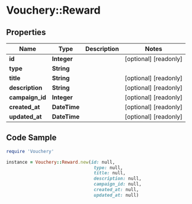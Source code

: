 # Vouchery::Reward

## Properties

Name | Type | Description | Notes
------------ | ------------- | ------------- | -------------
**id** | **Integer** |  | [optional] [readonly] 
**type** | **String** |  | 
**title** | **String** |  | [optional] [readonly] 
**description** | **String** |  | [optional] [readonly] 
**campaign_id** | **Integer** |  | [optional] [readonly] 
**created_at** | **DateTime** |  | [optional] [readonly] 
**updated_at** | **DateTime** |  | [optional] [readonly] 

## Code Sample

```ruby
require 'Vouchery'

instance = Vouchery::Reward.new(id: null,
                                 type: null,
                                 title: null,
                                 description: null,
                                 campaign_id: null,
                                 created_at: null,
                                 updated_at: null)
```



